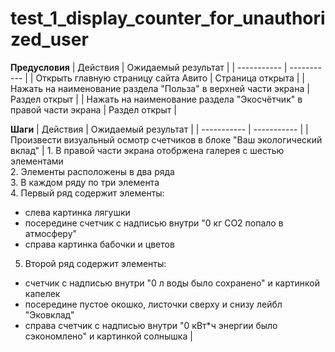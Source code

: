 # test_1_display_counter_for_unauthorized_user

**Предусловия**
| Действия | Ожидаемый результат |
| ----------- | ----------- |
| Открыть главную страницу сайта Авито    | Страница открыта   |
| Нажать на наименование раздела "Польза" в верхней части экрана    | Раздел открыт   |
| Нажать на наименование раздела "Экосчётчик" в правой части экрана    | Раздел открыт   |

**Шаги**
| Действия | Ожидаемый результат |
| ----------- | ----------- |
| Произвести визуальный осмотр счетчиков в блоке "Ваш экологический вклад"    | 1. В правой части экрана отобржена галерея с шестью элементами  
2. Элементы расположены в два ряда  
3. В каждом ряду по три элемента  
4. Первый ряд содержит элементы:  
- слева картинка лягушки  
- посередине счетчик с надписью внутри "0 кг CO2 попало в атмосферу"  
- справа картинка бабочки и цветов  
5. Второй ряд содержит элементы:  
- счетчик с надписью внутри "0 л воды было сохранено" и картинкой капелек  
- посередине пустое окошко, листочки сверху и снизу лейбл "Эковклад"  
- справа счетчик с надписью внутри "0 кВт*ч энергии было сэкономлено" и картинкой солнышка   |
